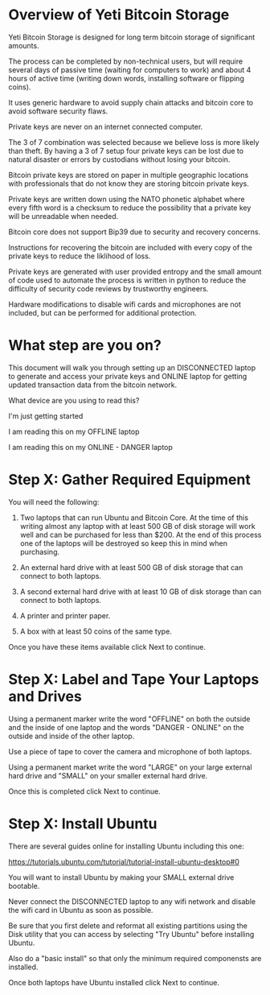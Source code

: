 # Overview of Yeti Bitcoin Storage

Yeti Bitcoin Storage is designed
for long term bitcoin storage of significant amounts.

The process can be completed by non-technical users,
but will require several days of passive time 
(waiting for computers to work)
and about 4 hours of active time
(writing down words, installing software or flipping coins).

It uses generic hardware to avoid supply chain attacks
and bitcoin core to avoid software security flaws.

Private keys are never on an internet connected computer.

The 3 of 7 combination was selected
because we believe loss is more likely than theft.
By having a 3 of 7 setup four private keys
can be lost due to natural disaster or 
errors by custodians without losing your bitcoin.

Bitcoin private keys are stored on paper 
in multiple geographic locations
with professionals that do not know they are storing
bitcoin private keys.

Private keys are written down using the NATO phonetic
alphabet where every fifth word is a checksum
to reduce the possibility that a private key will
be unreadable when needed.

Bitcoin core does not support Bip39 due to security
and recovery concerns.

Instructions for recovering the bitcoin are included
with every copy of the private keys
to reduce the liklihood of loss. 

Private keys are generated with user provided entropy
and the small amount of code used to automate the process
is written in python to reduce the difficulty of 
security code reviews by trustworthy engineers. 

Hardware modifications to disable wifi cards
and microphones are not included,
but can be performed for additional protection.

# What step are you on?

This document will walk you through setting up
an DISCONNECTED laptop to generate and access your private keys
and ONLINE laptop for getting updated transaction data
from the bitcoin network.

What device are you using to read this?

I'm just getting started

I am reading this on my OFFLINE laptop

I am reading this on my ONLINE - DANGER laptop

# Step X: Gather Required Equipment
You will need the following:

1. Two laptops that can run Ubuntu and Bitcoin Core. 
At the time of this writing almost any laptop with at least
500 GB of disk storage will work well
and can be purchased for less than $200. 
At the end of this process one of the laptops will be destroyed
so keep this in mind when purchasing.

2. An external hard drive with at least 
500 GB
of disk storage that can connect to both laptops.

3. A second external hard drive with at least
10 GB
of disk storage than can connect to both laptops.

3. A printer and printer paper.

4. A box with at least 50 coins of the same type.

Once you have these items available click Next to continue.

# Step X: Label and Tape Your Laptops and Drives

Using a permanent marker write the word "OFFLINE" 
on both the outside and the inside of one laptop
and the words "DANGER - ONLINE" on the outside
and inside of the other laptop.

Use a piece of tape to cover the camera
and microphone of both laptops. 

Using a permanent market write the word "LARGE"
on your large external hard drive and "SMALL"
on your smaller external hard drive.

Once this is completed click Next to continue.

# Step X: Install Ubuntu

There are several guides online for installing Ubuntu
including this one:

https://tutorials.ubuntu.com/tutorial/tutorial-install-ubuntu-desktop#0

You will want to install Ubuntu by making your SMALL external drive 
bootable.

Never connect the DISCONNECTED laptop to any wifi network and disable the wifi
card in Ubuntu as soon as possible.

Be sure that you first delete and reformat all existing partitions
using the Disk utility that you can access by selecting
"Try Ubuntu" before installing Ubuntu.

Also do a "basic install" so that only the minimum required componensts are installed.

Once both laptops have Ubuntu installed click Next to continue.
